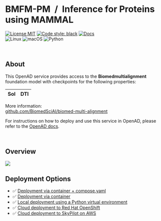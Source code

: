 # BMFM-PM &nbsp;/&nbsp; Inference for Proteins using MAMMAL

<!--
The description & support tags are consumed by the generate_docs() script
in the openad-website repo, to generate the 'Available Services' page:
https://openad.accelerate.science/docs/model-service/available-services
-->

<!-- support:apple_silicon:false -->

[![License MIT](https://img.shields.io/github/license/acceleratedscience/openad_service_utils)](https://opensource.org/licenses/MIT)
[![Code style: black](https://img.shields.io/badge/code%20style-black-000000.svg)](https://github.com/psf/black)
[![Docs](https://img.shields.io/badge/website-live-brightgreen)](https://acceleratedscience.github.io/openad-docs/)  
![Linux](https://img.shields.io/badge/Linux-FCC624?style=for-the-badge&logo=linux&logoColor=black)
![macOS](https://img.shields.io/badge/mac%20os-000000?style=for-the-badge&logo=macos&logoColor=F0F0F0)
![Python](https://img.shields.io/badge/python-3670A0?style=for-the-badge&logo=python&logoColor=ffdd54)

<br>

## About

<!-- description -->
This OpenAD service provides access to the **Biomedmultialignment** foundation model with checkpoints for the following properties:

| Sol | DTI |
| --- | --- |

More information:  
[github.com/BiomedSciAI/biomed-multi-alignment](https://github.com/BiomedSciAI/biomed-multi-alignment)
<!-- /description -->

For instructions on how to deploy and use this service in OpenAD, please refer to the [OpenAD docs](https://openad.accelerate.science/docs/model-service/prepackaged-models).

<br>

## Overview

<img src='images/mammal.png' >

<br>

## Deployment Options

- ✅ [Deployment via container + compose.yaml](https://openad.accelerate.science/docs/model-service/prepackaged-models#deployment-via-container-composeyml)
- ✅ [Deployment via container](https://openad.accelerate.science/docs/model-service/prepackaged-models#containerizing-a-model)
- ✅ [Local deployment using a Python virtual environment](https://openad.accelerate.science/docs/model-service/prepackaged-models)
- ✅ [Cloud deployment to Red Hat OpenShift](https://openad.accelerate.science/docs/model-service/prepackaged-models)
- ✅ [Cloud deployment to SkyPilot on AWS](https://openad.accelerate.science/docs/model-service/prepackaged-models/#deploying-to-skypilot-on-aws)